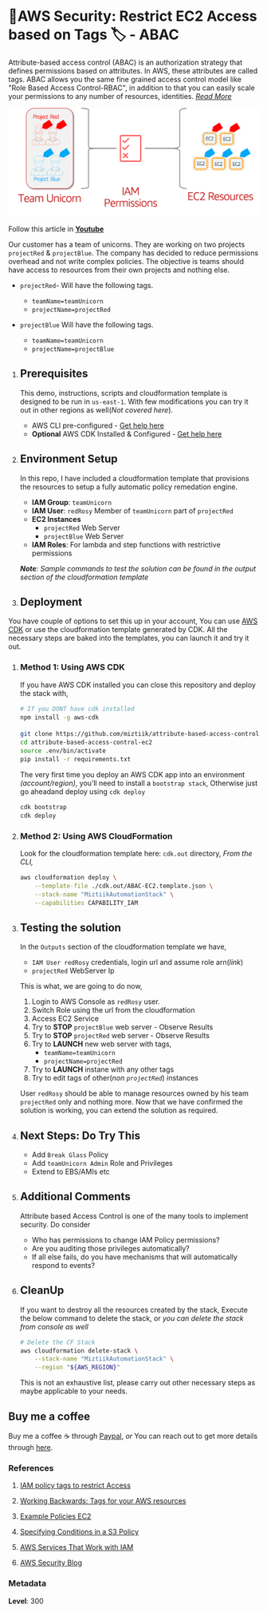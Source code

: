 # 👮AWS Security: Restrict EC2 Access based on Tags 🏷 - ABAC

  Attribute-based access control (ABAC) is an authorization strategy that defines permissions based on attributes. In AWS, these attributes are called tags. ABAC allows you the same fine grained access control model like "Role Based Access Control-RBAC", in addition to that you can easily scale your permissions to any number of resources, identities. _[Read More](https://docs.aws.amazon.com/IAM/latest/UserGuide/introduction_attribute-based-access-control.html)_

  ![Attribute-based access control](images/miztiik_github_attribute_based_access_control.png)

  Follow this article in **[Youtube](https://www.youtube.com/c/ValaxyTechnologies)**

  Our customer has a team of unicorns. They are working on two projects `projectRed` & `projectBlue`. The company has decided to reduce permissions overhead and not write complex policies. The objective is teams should have access to resources from their own projects and nothing else.

- `projectRed`- Will have the following tags.
  - `teamName=teamUnicorn`
  - `projectName=projectRed`

- `projectBlue` Will have the following tags.
  - `teamName=teamUnicorn`
  - `projectName=projectBlue`

1. ## Prerequisites

    This demo, instructions, scripts and cloudformation template is designed to be run in `us-east-1`. With few modifications you can try it out in other regions as well(_Not covered here_).

    - AWS CLI pre-configured - [Get help here](https://youtu.be/TPyyfmQte0U)
    - **Optional** AWS CDK Installed & Configured - [Get help here](https://www.youtube.com/watch?v=MKwxpszw0Rc)

1. ## Environment Setup

    In this repo, I have included a cloudformation template that provisions the resources to setup a fully automatic policy remedation engine.

    - **IAM Group**: `teamUnicorn`
    - **IAM User**: `redRosy` Member of `teamUnicorn` part of `projectRed`
    - **EC2 Instances**
      - `projectRed` Web Server
      - `projectBlue` Web Server
    - **IAM Roles**: For lambda and step functions with restrictive permissions

    _**Note**: Sample commands to test the solution can be found in the output section of the cloudformation template_

1. ## Deployment

  You have couple of options to set this up in your account, You can use [AWS CDK](https://www.youtube.com/watch?v=MKwxpszw0Rc) or use the cloudformation template generated by CDK. All the necessary steps are baked into the templates, you can launch it and try it out.

  1. ### Method 1: Using AWS CDK

      If you have AWS CDK installed you can close this repository and deploy the stack with,

        ```sh
        # If you DONT have cdk installed
        npm install -g aws-cdk

        git clone https://github.com/miztiik/attribute-based-access-control-ec2.git
        cd attribute-based-access-control-ec2
        source .env/bin/activate
        pip install -r requirements.txt
        ```

      The very first time you deploy an AWS CDK app into an environment _(account/region)_, you’ll need to install a `bootstrap stack`, Otherwise just go aheadand   deploy using `cdk deploy`

        ```sh
        cdk bootstrap
        cdk deploy
        ```

  1. ### Method 2: Using AWS CloudFormation

      Look for the cloudformation template here: `cdk.out` directory, _From the CLI,_

        ```sh
        aws cloudformation deploy \
            --template-file ./cdk.out/ABAC-EC2.template.json \
            --stack-name "MiztiikAutomationStack" \
            --capabilities CAPABILITY_IAM
        ```

1. ## Testing the solution

    In the `Outputs` section of the cloudformation template we have,

    - `IAM User redRosy` credentials, login url and assume role arn(_link_)
    - `projectRed` WebServer Ip

    This is what, we are going to do now,

    1. Login to AWS Console as `redRosy` user.
    1. Switch Role using the url from the cloudformation
    1. Access EC2 Service
    1. Try to **STOP** `projectBlue` web server - Observe Results
    1. Try to **STOP** `projectRed` web server - Observe Results
    1. Try to **LAUNCH** new web server with tags,
        - `teamName=teamUnicorn`
        - `projectName=projectRed`
    1. Try to **LAUNCH** instane with any other tags
    1. Try to edit tags of other(_non `projectRed`_) instances

    User `redRosy` should be able to manage resources owned by his team `projectRed` only and nothing more. Now that we have confirmed the solution is working, you can extend the solution as required.

1. ## Next Steps: Do Try This

    - Add `Break Glass` Policy
    - Add `teamUnicorn Admin` Role and Privileges
    - Extend to EBS/AMIs etc

1. ## Additional Comments

    Attribute based Access Control is one of the many tools to implement security. Do consider

    - Who has permissions to change IAM Policy permissions?
    - Are you auditing those privileges automatically?
    - If all else fails, do you have mechanisms that will automatically respond to events?


1. ## CleanUp

    If you want to destroy all the resources created by the stack, Execute the below command to delete the stack, or _you can delete the stack from console as well_

    ```bash
    # Delete the CF Stack
    aws cloudformation delete-stack \
        --stack-name "MiztiikAutomationStack" \
        --region "${AWS_REGION}"
    ```

    This is not an exhaustive list, please carry out other necessary steps as maybe applicable to your needs.

## Buy me a coffee

Buy me a coffee ☕ through [Paypal](https://paypal.me/valaxy), _or_ You can reach out to get more details through [here](https://youtube.com/c/valaxytechnologies/about).

### References

1. [IAM policy tags to restrict Access](https://aws.amazon.com/premiumsupport/knowledge-center/iam-policy-tags-restrict/)

1. [Working Backwards: Tags for your AWS resources](https://aws.amazon.com/blogs/security/working-backward-from-iam-policies-and-principal-tags-to-standardized-names-and-tags-for-your-aws-resources/)
1. [Example Policies EC2 ](https://docs.aws.amazon.com/AWSEC2/latest/UserGuide/iam-policies-ec2-console.html)
1. [Specifying Conditions in a S3 Policy](https://docs.aws.amazon.com/AmazonS3/latest/dev/amazon-s3-policy-keys.html#bucket-keys-in-amazon-s3-policies)
1. [AWS Services That Work with IAM](https://docs.aws.amazon.com/IAM/latest/UserGuide/reference_aws-services-that-work-with-iam.html)
1. [AWS Security Blog](https://aws.amazon.com/blogs/security/)

### Metadata

**Level**: 300
